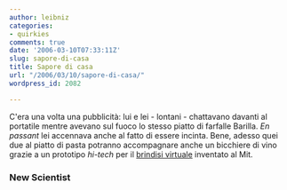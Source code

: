 ```yaml
---
author: leibniz
categories:
- quirkies
comments: true
date: '2006-03-10T07:33:11Z'
slug: sapore-di-casa
title: Sapore di casa
url: "/2006/03/10/sapore-di-casa/"
wordpress_id: 2082

---
```

C'era una volta una pubblicità: lui e lei - lontani - chattavano davanti al portatile mentre avevano sul fuoco lo stesso piatto di farfalle Barilla. _En passant_ lei accennava anche al fatto di essere incinta. Bene, adesso quei due al piatto di pasta potranno accompagnare anche un bicchiere di vino grazie a un prototipo _hi-tech_ per il [brindisi virtuale](https://www.newscientist.com/article.ns?id=mg18925425.400&feedId=online-news_rss20) inventato al Mit.


### New Scientist
